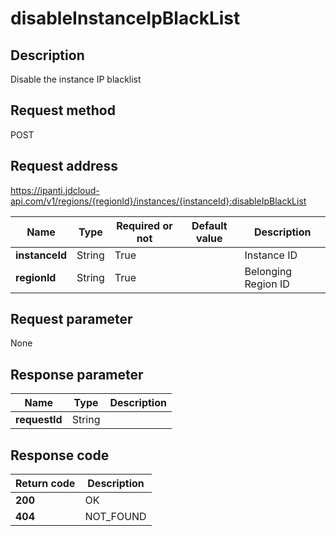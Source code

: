 # disableInstanceIpBlackList


## Description
Disable the instance IP blacklist

## Request method
POST

## Request address
https://ipanti.jdcloud-api.com/v1/regions/{regionId}/instances/{instanceId}:disableIpBlackList

|Name|Type|Required or not|Default value|Description|
|---|---|---|---|---|
|**instanceId**|String|True| |Instance ID|
|**regionId**|String|True| |Belonging Region ID|

## Request parameter
None


## Response parameter
|Name|Type|Description|
|---|---|---|
|**requestId**|String| |



## Response code
|Return code|Description|
|---|---|
|**200**|OK|
|**404**|NOT_FOUND|
